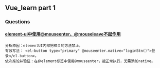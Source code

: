 ## Vue_learn part 1
### Questions
#### [element-ui中使用@mouseenter、@mouseleave不起作用](https://blog.csdn.net/weixin_34138056/article/details/88683332)
```
分析原因：elementUI内部把相关的方法禁止。
有效写法： <el-button type="primary" @mouseenter.native="loginBtn()">登录</el-button>。
依次推论并验证：在非element标签中使用@mouseenter，能正常执行，无需添加native。
```
